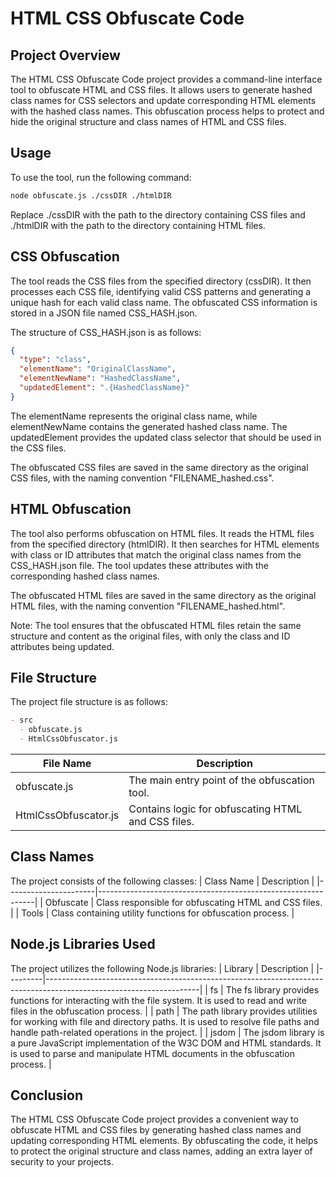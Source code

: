 # HTML CSS Obfuscate Code
## Project Overview
The HTML CSS Obfuscate Code project provides a command-line interface tool to obfuscate HTML and CSS files. It allows users to generate hashed class names for CSS selectors and update corresponding HTML elements with the hashed class names. This obfuscation process helps to protect and hide the original structure and class names of HTML and CSS files.

## Usage
To use the tool, run the following command:

```bash
node obfuscate.js ./cssDIR ./htmlDIR
```
Replace ./cssDIR with the path to the directory containing CSS files and ./htmlDIR with the path to the directory containing HTML files.

## CSS Obfuscation
The tool reads the CSS files from the specified directory (cssDIR). It then processes each CSS file, identifying valid CSS patterns and generating a unique hash for each valid class name. The obfuscated CSS information is stored in a JSON file named CSS_HASH.json.

The structure of CSS_HASH.json is as follows:

```json
{
  "type": "class",
  "elementName": "OriginalClassName",
  "elementNewName": "HashedClassName",
  "updatedElement": ".{HashedClassName}"
}
```

The elementName represents the original class name, while elementNewName contains the generated hashed class name. The updatedElement provides the updated class selector that should be used in the CSS files.

The obfuscated CSS files are saved in the same directory as the original CSS files, with the naming convention "FILENAME_hashed.css".

## HTML Obfuscation
The tool also performs obfuscation on HTML files. It reads the HTML files from the specified directory (htmlDIR). It then searches for HTML elements with class or ID attributes that match the original class names from the CSS_HASH.json file. The tool updates these attributes with the corresponding hashed class names.

The obfuscated HTML files are saved in the same directory as the original HTML files, with the naming convention "FILENAME_hashed.html".

Note: The tool ensures that the obfuscated HTML files retain the same structure and content as the original files, with only the class and ID attributes being updated.

## File Structure
The project file structure is as follows:
```markdown
- src
  - obfuscate.js
  - HtmlCssObfuscator.js
```
| File Name            | Description                                             |
|----------------------|---------------------------------------------------------|
| obfuscate.js         | The main entry point of the obfuscation tool.           |
| HtmlCssObfuscator.js | Contains logic for obfuscating HTML and CSS files.       |

## Class Names
The project consists of the following classes:
| Class Name           | Description                                                  |
|----------------------|--------------------------------------------------------------|
| Obfuscate            | Class responsible for obfuscating HTML and CSS files.         |
| Tools                | Class containing utility functions for obfuscation process.  |

## Node.js Libraries Used

The project utilizes the following Node.js libraries:
| Library | Description                                                                                                        |
|---------|--------------------------------------------------------------------------------------------------------------------|
| fs      | The fs library provides functions for interacting with the file system. It is used to read and write files in the obfuscation process.                             |
| path    | The path library provides utilities for working with file and directory paths. It is used to resolve file paths and handle path-related operations in the project. |
| jsdom   | The jsdom library is a pure JavaScript implementation of the W3C DOM and HTML standards. It is used to parse and manipulate HTML documents in the obfuscation process.      |

## Conclusion
The HTML CSS Obfuscate Code project provides a convenient way to obfuscate HTML and CSS files by generating hashed class names and updating corresponding HTML elements. By obfuscating the code, it helps to protect the original structure and class names, adding an extra layer of security to your projects.
